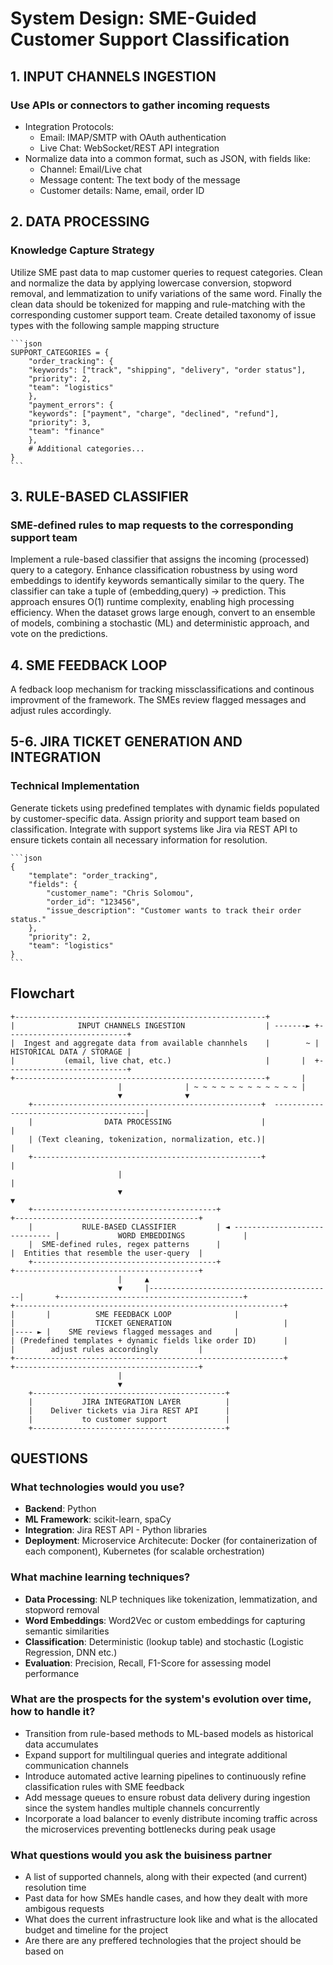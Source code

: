 # System Design: SME-Guided Customer Support Classification

## 1. INPUT CHANNELS INGESTION 
### Use APIs or connectors to gather incoming requests
-   Integration Protocols:
    - Email: IMAP/SMTP with OAuth authentication
    - Live Chat: WebSocket/REST API integration
-   Normalize data into a common format, such as JSON, with fields like:
    - Channel: Email/Live chat
    - Message content: The text body of the message
    - Customer details: Name, email, order ID


## 2. DATA PROCESSING 
### Knowledge Capture Strategy
Utilize SME past data to map customer queries to request categories.
Clean and normalize the data by applying lowercase conversion, stopword removal, and lemmatization to unify variations of the same word.
Finally the clean data should be tokenized for mapping and rule-matching with the corresponding customer support team.
Create detailed taxonomy of issue types with the following sample mapping structure

    ```json
    SUPPORT_CATEGORIES = {
        "order_tracking": {
        "keywords": ["track", "shipping", "delivery", "order status"],
        "priority": 2,
        "team": "logistics"
        },
        "payment_errors": {
        "keywords": ["payment", "charge", "declined", "refund"],
        "priority": 3,
        "team": "finance"
        },
        # Additional categories...
    }
    ```
## 3. RULE-BASED CLASSIFIER
### SME-defined rules to map requests to the corresponding support team
Implement a rule-based classifier that assigns the incoming (processed) query to a category.
Enhance classification robustness by using word embeddings to identify keywords semantically similar to the query.
The classifier can take a tuple of (embedding,query) -> prediction. This approach ensures O(1) runtime complexity, enabling high processing efficiency. 
When the dataset grows large enough, convert to an ensemble of models, combining a stochastic (ML) and deterministic approach, and vote on the predictions.

## 4. SME FEEDBACK LOOP
A fedback loop mechanism for tracking missclassifications and continous improvment of the framework.
The SMEs review flagged messages and adjust rules accordingly.

## 5-6. JIRA TICKET GENERATION AND INTEGRATION
### Technical Implementation
Generate tickets using predefined templates with dynamic fields populated by customer-specific data. Assign priority and support team based on classification. 
Integrate with support systems like Jira via REST API to ensure tickets contain all necessary information for resolution.

    ```json
    {
        "template": "order_tracking",
        "fields": {
            "customer_name": "Chris Solomou",
            "order_id": "123456",
            "issue_description": "Customer wants to track their order status."
        },
        "priority": 2,
        "team": "logistics"
    }
    ```


## Flowchart
    +--------------------------------------------------------+
    |              INPUT CHANNELS INGESTION                  | -------► +---------------------------+
    |  Ingest and aggregate data from available channhels    |        ~ | HISTORICAL DATA / STORAGE |
    |           (email, live chat, etc.)                     |       |  +---------------------------+
    +--------------------------------------------------------+       |
                            |              | ~ ~ ~ ~ ~ ~ ~ ~ ~ ~ ~ ~ |      
                            ▼              ▼
        +---------------------------------------------------+  -----------------------------------------|
        |                DATA PROCESSING                    |                                           |
        | (Text cleaning, tokenization, normalization, etc.)|                                           |
        +---------------------------------------------------+                                           |
                            |                                                                           |
                            ▼                                                                           ▼
        +-----------------------------------------+                                 +-----------------------------------------+
        |           RULE-BASED CLASSIFIER         | ◄ ----------------------------- |             WORD EMBEDDINGS             |
        |  SME-defined rules, regex patterns      |                                 |  Entities that resemble the user-query  |
        +-----------------------------------------+                                 +-----------------------------------------+
                            |     ▲             
                            ▼     |-----------------------------------------|       +-----------------------------------------+
    +------------------------------------------------------------+          |       |          SME FEEDBACK LOOP              |
    |                  TICKET GENERATION                         |          |---- ► |    SME reviews flagged messages and     |
    | (Predefined templates + dynamic fields like order ID)      |                  |        adjust rules accordingly         |
    +------------------------------------------------------------+                  +-----------------------------------------+
                            |
                            ▼
        +-------------------------------------------+
        |           JIRA INTEGRATION LAYER          |
        |    Deliver tickets via Jira REST API      |
        |           to customer support             |
        +-------------------------------------------+


## QUESTIONS 
### What technologies would you use? 
- **Backend**: Python 
- **ML Framework**: scikit-learn, spaCy
- **Integration**: Jira REST API - Python libraries
- **Deployment**: Microservice Architecute: Docker (for containerization of each component), Kubernetes (for scalable orchestration)

### What machine learning techniques? 
- **Data Processing**: NLP techniques like tokenization, lemmatization, and stopword removal
- **Word Embeddings**: Word2Vec or custom embeddings for capturing semantic similarities
- **Classification**: Deterministic (lookup table) and stochastic (Logistic Regression, DNN etc.)
- **Evaluation**: Precision, Recall, F1-Score for assessing model performance

### What are the prospects for the system's evolution over time, how to handle it? 
- Transition from rule-based methods to ML-based models as historical data accumulates
- Expand support for multilingual queries and integrate additional communication channels
- Introduce automated active learning pipelines to continuously refine classification rules with SME feedback
- Add message queues to ensure robust data delivery during ingestion since the system handles multiple channels concurrently
- Incorporate a load balancer to evenly distribute incoming traffic across the microservices preventing bottlenecks during peak usage

### What questions would you ask the buisiness partner
- A list of supported channels, along with their expected (and current) resolution time 
- Past data for how SMEs handle cases, and how they dealt with more ambigous requests
- What does the current infrastructure look like and what is the allocated budget and timeline for the project
- Are there are any preffered technologies that the project should be based on